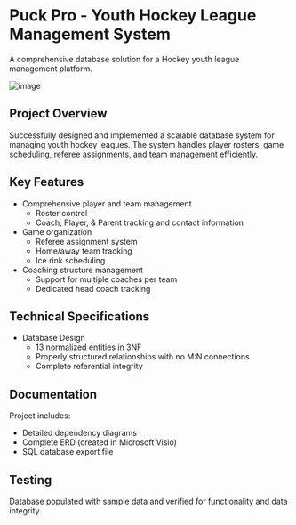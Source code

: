 # Puck Pro - Youth Hockey League Management System

A comprehensive database solution for a Hockey youth league management platform.

![image](https://github.com/user-attachments/assets/b824bff5-481f-4a88-a8e9-77752b8ef3e4)


## Project Overview

Successfully designed and implemented a scalable database system for managing youth hockey leagues. The system handles player rosters, game scheduling, referee assignments, and team management efficiently.

## Key Features

- Comprehensive player and team management
    - Roster control
    - Coach, Player, & Parent tracking and contact information
- Game organization
    - Referee assignment system
    - Home/away team tracking
    - Ice rink scheduling
- Coaching structure management
    - Support for multiple coaches per team
    - Dedicated head coach tracking

## Technical Specifications

- Database Design
    - 13 normalized entities in 3NF
    - Properly structured relationships with no M:N connections
    - Complete referential integrity

## Documentation

Project includes:

- Detailed dependency diagrams
- Complete ERD (created in Microsoft Visio)
- SQL database export file

## Testing

Database populated with sample data and verified for functionality and data integrity.

